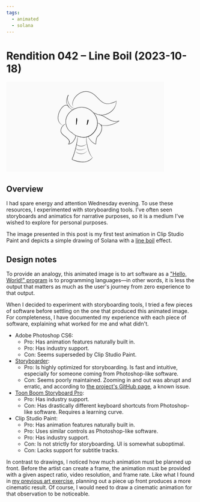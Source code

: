 ```yaml
---
tags:
  - animated
  - solana
---
```


# Rendition 042 – Line Boil (2023-10-18)

<img src="assets/2023-10-18_image-110.gif">

## Overview

I had spare energy and attention Wednesday evening. To use these resources, I experimented with storyboarding tools. I've often seen storyboards and animatics for narrative purposes, so it is a medium I've wished to explore for personal purposes.

The image presented in this post is my first test animation in Clip Studio Paint and depicts a simple drawing of Solana with a
[line boil](https://tvtropes.org/pmwiki/pmwiki.php/Main/LineBoil) effect.

## Design notes

To provide an analogy, this animated image is to art software as a ["Hello, World!" program](https://en.wikipedia.org/wiki/%22Hello,_World!%22_program) is to programming languages—in other words, it is less the output that matters as much as the user's journey from zero experience to that output.

When I decided to experiment with storyboarding tools, I tried a few pieces of software before settling on the one that produced this animated image. For completeness, I have documented my experience with each piece of software, explaining what worked for me and what didn't.

- Adobe Photoshop CS6:
  - Pro: Has animation features naturally built in.
  - Pro: Has industry support.
  - Con: Seems superseded by Clip Studio Paint.
- [Storyboarder](https://wonderunit.com/storyboarder/):
  - Pro: Is highly optimized for storyboarding. Is fast and intuitive, especially for someone coming from Photoshop-like software.
  - Con: Seems poorly maintained. Zooming in and out was abrupt and erratic, and according to [the project's GitHub page](https://github.com/wonderunit/storyboarder/issues), a known issue.
- [Toon Boom Storyboard Pro](https://www.toonboom.com/products/storyboard-pro):
  - Pro: Has industry support.
  - Con: Has drastically different keyboard shortcuts from Photoshop-like software. Requires a learning curve.
- Clip Studio Paint:
  - Pro: Has animation features naturally built in.
  - Pro: Uses similar controls as Photoshop-like software.
  - Pro: Has industry support.
  - Con: Is not strictly for storyboarding. UI is somewhat suboptimal.
  - Con: Lacks support for subtitle tracks.

In contrast to drawings, I noticed how much animation must be planned up front. Before the artist can create a frame, the animation must be provided with a given aspect ratio, video resolution, and frame rate. Like what I found in [my previous art exercise](2023-10-13_rendition-041_screencap.md), planning out a piece up front produces a more cinematic result. Of course, I would need to draw a cinematic animation for that observation to be noticeable.
